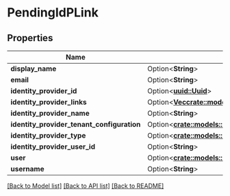 # PendingIdPLink

## Properties

Name | Type | Description | Notes
------------ | ------------- | ------------- | -------------
**display_name** | Option<**String**> |  | [optional]
**email** | Option<**String**> |  | [optional]
**identity_provider_id** | Option<[**uuid::Uuid**](uuid::Uuid.md)> |  | [optional]
**identity_provider_links** | Option<[**Vec<crate::models::IdentityProviderLink>**](IdentityProviderLink.md)> |  | [optional]
**identity_provider_name** | Option<**String**> |  | [optional]
**identity_provider_tenant_configuration** | Option<[**crate::models::IdentityProviderTenantConfiguration**](IdentityProviderTenantConfiguration.md)> |  | [optional]
**identity_provider_type** | Option<[**crate::models::IdentityProviderType**](IdentityProviderType.md)> |  | [optional]
**identity_provider_user_id** | Option<**String**> |  | [optional]
**user** | Option<[**crate::models::User**](User.md)> |  | [optional]
**username** | Option<**String**> |  | [optional]

[[Back to Model list]](../README.md#documentation-for-models) [[Back to API list]](../README.md#documentation-for-api-endpoints) [[Back to README]](../README.md)


